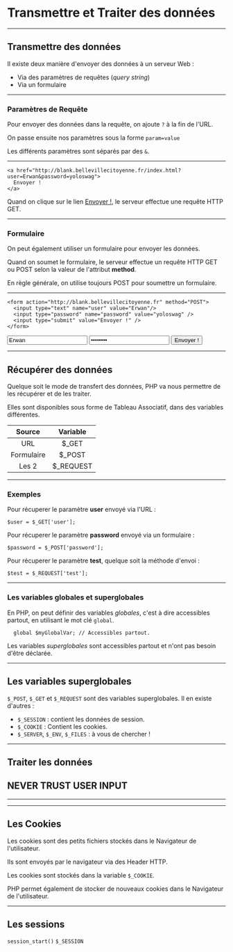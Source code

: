# Transmettre et Traiter des données



---



## Transmettre des données

Il existe deux manière d'envoyer des données à un serveur Web :
 - Via des paramètres de requêtes (_query string_)
 - Via un formulaire



---



### Paramètres de Requête

Pour envoyer des données dans la requête, on ajoute `?` à la fin de l'URL.

On passe ensuite nos paramètres sous la forme `param=value`

Les différents paramètres sont séparés par des  `&`.


***


```
<a href="http://blank.bellevillecitoyenne.fr/index.html?user=Erwan&password=yoloswag">
  Envoyer !
</a>
```
Quand on clique sur le lien [Envoyer !](http://blank.bellevillecitoyenne.fr/index.html?user=Erwan&password=yoloswag), le serveur effectue une requête HTTP GET.



---



### Formulaire

On peut également utiliser un formulaire pour envoyer les données.

Quand on soumet le formulaire, le serveur effectue un requête HTTP GET ou POST selon la valeur de l'attribut **method**.

En règle générale, on utilise toujours POST pour soumettre un formulaire.


***


```
<form action="http://blank.bellevillecitoyenne.fr" method="POST">
  <input type="text" name="user" value="Erwan"/>
  <input type="password" name="password" value="yoloswag" />
  <input type="submit" value="Envoyer !" />
</form>
```

<form action="http://blank.bellevillecitoyenne.fr" method="POST">
  <input type="text" name="user" value="Erwan"/>
  <input type="password" name="password" value="yoloswag" />
  <input type="submit" value="Envoyer !" />
</form>



---



## Récupérer des données

Quelque soit le mode de transfert des données, PHP va nous permettre de les récupérer et de les traiter.

Elles sont disponibles sous forme de Tableau Associatif, dans des variables différentes.

|Source|Variable|
|:----:|:------:|
|URL|$_GET|
|Formulaire|$_POST|
|Les 2|$_REQUEST|




***


### Exemples

Pour récuperer le paramètre **user** envoyé via l'URL :
```
$user = $_GET['user'];
```
Pour récuperer le paramètre **password** envoyé via un formulaire :
```
$password = $_POST['password'];
```
Pour récuperer le paramètre **test**, quelque soit la méthode d'envoi :
```
$test = $_REQUEST['test'];
```


***


### Les variables globales et superglobales

En PHP, on peut définir des variables _globales_, c'est à dire accessibles partout, en utilisant le mot clé `global`.

```
  global $myGlobalVar; // Accessibles partout.
```
Les variables _superglobales_ sont accessibles partout et n'ont pas besoin d'être déclarée.



---



## Les variables superglobales

`$_POST`, `$_GET` et `$_REQUEST` sont des variables superglobales.
Il en existe d'autres :
- `$_SESSION` : contient les données de session.
- `$_COOKIE` : Contient les cookies.
- `$_SERVER`, `$_ENV`, `$_FILES` : à vous de chercher !



---



## Traiter les données

## NEVER TRUST USER INPUT


***


---



## Les Cookies

Les cookies sont des petits fichiers stockés dans le Navigateur de l'utilisateur.

Ils sont envoyés par le navigateur via des Header HTTP.

Les cookies sont stockés dans la variable `$_COOKIE`.

PHP permet également de stocker de nouveaux cookies dans le Navigateur de l'utilisateur.



---



## Les sessions

`session_start()`
`$_SESSION`

